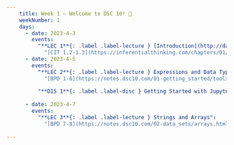 ```yaml
---
    title: Week 1 – Welcome to DSC 10! 👋
    weekNumber: 1
    days:
      - date: 2023-4-3
        events:
          "**LEC 1**{: .label .label-lecture } [Introduction](http://datahub.ucsd.edu/user-redirect/git-sync?repo=https://github.com/dsc-courses/dsc10-2023-sp&subPath=lectures/lec01/lec01.ipynb) [✏️](resources/lectures/lec01/lec01.html)":
            "[CIT 1.2-1.3](https://inferentialthinking.com/chapters/01/2/why-data-science.html) "
      - date: 2023-4-5
        events:
          "**LEC 2**{: .label .label-lecture } Expressions and Data Types":
            "[BPD 1-6](https://notes.dsc10.com/01-getting_started/tools.html)"
            
          "**DIS 1**{: .label .label-disc } Getting Started with Jupyter Notebooks":
                
      - date: 2023-4-7
        events:
          "**LEC 3**{: .label .label-lecture } Strings and Arrays":
            "[BPD 7-8](https://notes.dsc10.com/02-data_sets/arrays.html)"
                
---
```

